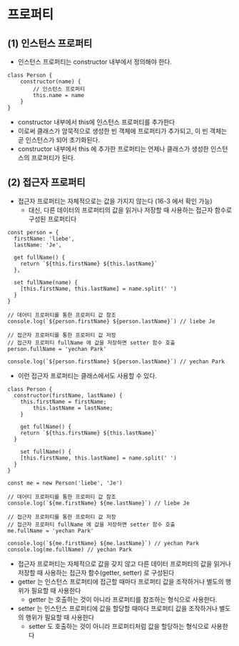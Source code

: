 # 프로퍼티
## (1) 인스턴스 프로퍼티
- 인스턴스 프로퍼티는 constructor 내부에서 정의해야 한다.
```tsx
class Person {
	constructor(name) {
		// 인스턴스 프로퍼티
		this.name = name
	}
}
```
- constructor 내부에서 this에 인스턴스 프로퍼티를 추가한다
- 이로써 클래스가 암묵적으로 생성한 빈 객체에 프로퍼티가 추가되고, 이 빈 객체는 곧 인스턴스가 되어 초기화된다.
- constructor 내부에서 this 에 추가한 프로퍼티는 언제나 클래스가 생성한 인스턴스의 프로퍼티가 된다.

## (2) 접근자 프로퍼티
- 접근자 프로퍼티는 자체적으로는 값을 가지지 않는다 (16-3 에서 확인 가능)
  - 대신, 다른 데이터의 프로퍼티의 값을 읽거나 저장할 때 사용하는 접근자 함수로 구성된 프로퍼티다
  
```tsx
const person = {
  firstName: 'liebe',
  lastName: 'Je',

  get fullName() {
    return `${this.firstName} ${this.lastName}`
  },

  set fullName(name) {
    [this.firstName, this.lastName] = name.split(' ')
  }
}

// 데어티 프로퍼티를 통한 프로퍼티 값 참조
console.log(`${person.firstName} ${person.lastName}`) // liebe Je

// 접근자 프로퍼티를 통한 프로퍼티 값 저장
// 접근자 프로퍼티 fullName 에 값을 저장하면 setter 함수 호출
person.fullName = 'yechan Park'

console.log(`${person.firstName} ${person.lastName}`) // yechan Park
```
- 이런 접근자 프로퍼티는 클래스에서도 사용할 수 있다.

```tsx
class Person {
  constructor(firstName, lastName) {
    this.firstName = firstName;
		this.lastName = lastName;
	}
	
	get fullName() {
    return `${this.firstName} ${this.lastName}`
  }
	
	set fullName() {
    [this.firstName, this.lastName] = name.split(' ')
  }
}

const me = new Person('liebe', 'Je')

// 데어티 프로퍼티를 통한 프로퍼티 값 참조
console.log(`${me.firstName} ${me.lastName}`) // liebe Je

// 접근자 프로퍼티를 통한 프로퍼티 값 저장
// 접근자 프로퍼티 fullName 에 값을 저장하면 setter 함수 호출
me.fullName = 'yechan Park'

console.log(`${me.firstName} ${me.lastName}`) // yechan Park
console.log(me.fullName) // yechan Park
```
- 접근자 프로퍼티는 자체적으로 값을 갖지 않고 다른 데이터 프로퍼티의 값을 읽거나 저장할 때 사용하는 접근자 함수(getter, setter) 로 구성된다
- getter 는 인스턴스 프로퍼티에 접근할 때마다 프로퍼티 값을 조작하거나 별도의 행위가 필요할 때 사용한다
  - getter 는 호출하는 것이 아니라 프로퍼티를 참조하는 형식으로 사용한다.
- setter 는 인스턴스 프로퍼티에 값을 할당할 때마다 프로퍼티 값을 조작하거나 별도의 행위가 필요할 때 사용한다
  - setter 도 호출하는 것이 아니라 프로퍼티처럼 값을 할당하는 형식으로 사용한다
  
